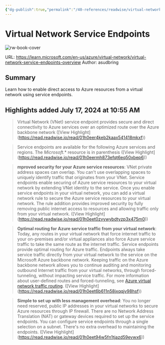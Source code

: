 ```yaml
---
{"dg-publish":true,"permalink":"/40-references/readwise/virtual-network-service-endpoints/","tags":["rw/articles"]}
---
```


# Virtual Network Service Endpoints

![rw-book-cover](https://learn.microsoft.com/en-us/media/logos/logo-ms-social.png)
  
URL: https://learn.microsoft.com/en-us/azure/virtual-network/virtual-network-service-endpoints-overview
Author: asudbring

## Summary

Learn how to enable direct access to Azure resources from a virtual network using service endpoints.

## Highlights added July 17, 2024 at 10:55 AM
>Virtual Network (VNet) service endpoint provides secure and direct connectivity to Azure services over an optimized route over the Azure backbone network ([View Highlight] (https://read.readwise.io/read/01h0eer4keb2kaax541418mkxf))


>Service endpoints are available for the following Azure services and regions. The *Microsoft.** resource is in parenthesis ([View Highlight] (https://read.readwise.io/read/01h0eermh873efqt6eq50xbep6))


>**mproved security for your Azure service resources**: VNet private address spaces can overlap. You can't use overlapping spaces to uniquely identify traffic that originates from your VNet. Service endpoints enable securing of Azure service resources to your virtual network by extending VNet identity to the service. Once you enable service endpoints in your virtual network, you can add a virtual network rule to secure the Azure service resources to your virtual network. The rule addition provides improved security by fully removing public internet access to resources and allowing traffic only from your virtual network. ([View Highlight] (https://read.readwise.io/read/01h0eet0zvywybdtyzp3x475m0))


>**Optimal routing for Azure service traffic from your virtual network**: Today, any routes in your virtual network that force internet traffic to your on-premises and/or virtual appliances also force Azure service traffic to take the same route as the internet traffic. Service endpoints provide optimal routing for Azure traffic.
>Endpoints always take service traffic directly from your virtual network to the service on the Microsoft Azure backbone network. Keeping traffic on the Azure backbone network allows you to continue auditing and monitoring outbound Internet traffic from your virtual networks, through forced-tunneling, without impacting service traffic. For more information about user-defined routes and forced-tunneling, see [Azure virtual network traffic routing](https://learn.microsoft.com/en-us/azure/virtual-network/virtual-networks-udr-overview). ([View Highlight] (https://read.readwise.io/read/01h0eet6b611n58jxqqjv98hsf))


>**Simple to set up with less management overhead**: You no longer need reserved, public IP addresses in your virtual networks to secure Azure resources through IP firewall. There are no Network Address Translation (NAT) or gateway devices required to set up the service endpoints. You can configure service endpoints through a single selection on a subnet. There's no extra overhead to maintaining the endpoints. ([View Highlight] (https://read.readwise.io/read/01h0eet94w5fn1tjazd59evwx6))


